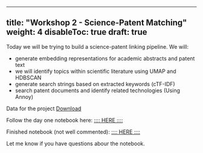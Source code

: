 
---
title: "Workshop 2 - Science-Patent Matching"
weight: 4
disableToc: true
draft: true
---

Today we will be trying to build a science-patent linking pipeline.
We will:
- generate embedding representations for academic abstracts and patent text
- we will identify topics within scientific literature using UMAP and HDBSCAN
- generate search strings based on extracted keywords (cTF-IDF)
- search patent documents and identify related technologies (Using Annoy)

Data for the project [Download](https://sds-aau.github.io/unistra-ds23/workshops/2021/sci_pat_match.zip)

Follow the day one notebook here: [:::: HERE ::::](https://colab.research.google.com/drive/1Q656jX1D04uyLSBnyceZBQrVavV7mB83?usp=sharing)

Finished notebook (not well commented): [:::: HERE ::::](https://colab.research.google.com/github/SDS-AAU/unistra-ds23/blob/master/static/workshops/2021/UNISTRAw2_sci_pat_link.ipynb)

Let me know if you have questions abour the notebook.




<!---

 ## In class Notebooks

* R team [:::: HERE ::::](https://sds-aau.github.io/SDS-2021/workshops/2021/M2_2021_workshop_advanced.nb.html)

* Python team [:::: HERE ::::](https://colab.research.google.com/github/SDS-AAU/SDS-master/blob/master/M2/notebooks/W3_job_recommender_system.ipynb) 

--->

<!---
* [{{< awesome fas fa-laptop-code >}} Py Colab - With comments](https://colab.research.google.com/github/SDS-AAU/SDS-master/blob/master/M2/exercises/M2_W1_Elites.ipynb
)
--->

<!---
{{< tabs >}}

{{< tab name="Joint recordings">}}
  <h2>Assignment 1 handout</h2>
  {{< panopto  "https://panopto.aau.dk/Panopto/Pages/Embed.aspx?id=4b2660d2-790f-49cf-84be-ada900ea3083&autoplay=false&offerviewer=true&showtitle=true&showbrand=false&start=0&interactivity=all" >}}

{{< /tab >}}



{{< tab name="R Application">}}
<div>

  <h2>R: Recording</h2>
 
 coming soon

</div>
{{< /tab >}}



{{< tab name="Python Application">}}
<div>
  
  
  <h2>Python group recoding </h2>
  {{< panopto "https://panopto.aau.dk/Panopto/Pages/Embed.aspx?id=3c6006e6-e8e2-4ac4-a0a8-ada900ea85bc&autoplay=false&offerviewer=true&showtitle=true&showbrand=false&start=0&interactivity=all" >}}
</div>
{{< /tab >}}

{{< /tabs >}}
 --->

